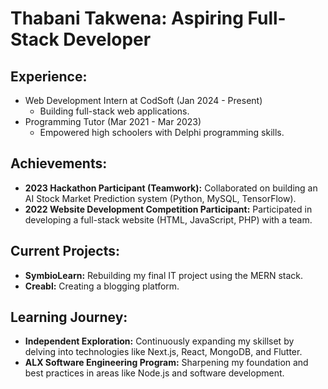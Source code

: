 #  Thabani Takwena: Aspiring Full-Stack Developer

## Experience:

* Web Development Intern at CodSoft (Jan 2024 - Present)
    * Building full-stack web applications.
* Programming Tutor (Mar 2021 - Mar 2023)
    * Empowered high schoolers with Delphi programming skills.

## Achievements:

* **2023 Hackathon Participant (Teamwork):** Collaborated on building an AI Stock Market Prediction system (Python, MySQL, TensorFlow).
* **2022 Website Development Competition Participant:** Participated in developing a full-stack website (HTML, JavaScript, PHP) with a team.

## Current Projects:

* **SymbioLearn:** Rebuilding my final IT project using the MERN stack.
* **Creabl:** Creating a blogging platform.

## Learning Journey:

* **Independent Exploration:** Continuously expanding my skillset by delving into technologies like Next.js, React, MongoDB, and Flutter.
* **ALX Software Engineering Program:** Sharpening my foundation and best practices in areas like Node.js and software development.
